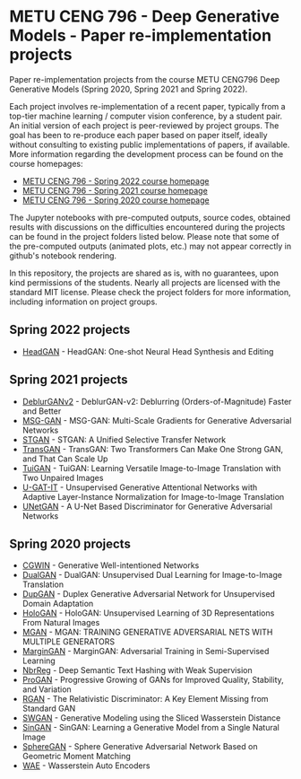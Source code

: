 METU CENG 796 - Deep Generative Models - Paper re-implementation projects 
=========================================================================

Paper re-implementation projects from the course METU CENG796 Deep Generative Models (Spring 2020, Spring 2021 and Spring 2022).

Each project involves re-implementation of a recent paper, typically from a top-tier machine
learning / computer vision conference, by a student pair. An initial version of each
project is peer-reviewed by project groups. The goal has been to re-produce each paper based on
paper itself, ideally without consulting to existing public implementations of papers, if available.
More information regarding the development process can be found on the course homepages:
* [METU CENG 796 - Spring 2022 course homepage](https://user.ceng.metu.edu.tr/~gcinbis/courses/Spring22/CENG796/index.html)
* [METU CENG 796 - Spring 2021 course homepage](https://user.ceng.metu.edu.tr/~gcinbis/courses/Spring21/CENG796/index.html)
* [METU CENG 796 - Spring 2020 course homepage](https://user.ceng.metu.edu.tr/~gcinbis/courses/Spring20/CENG796/index.html)

The Jupyter notebooks with pre-computed outputs, source codes, obtained results with discussions on
the difficulties encountered during the projects can be found in the project folders listed below.
Please note that some of the pre-computed outputs (animated plots, etc.) may not appear correctly in
github's notebook rendering.

In this repository, the projects are shared as is, with no guarantees, upon kind permissions of the
students. Nearly all projects are licensed with the standard MIT license. Please check the project folders for more
information, including information on project groups.

## Spring 2022 projects

* [HeadGAN](HeadGAN/) - HeadGAN: One-shot Neural Head Synthesis and Editing

## Spring 2021 projects

* [DeblurGANv2](DeblurGANv2/) - DeblurGAN-v2: Deblurring (Orders-of-Magnitude) Faster and Better
* [MSG-GAN](MSG-GAN/) - MSG-GAN: Multi-Scale Gradients for Generative Adversarial Networks
* [STGAN](STGAN/) - STGAN: A Unified Selective Transfer Network
* [TransGAN](TransGAN/) - TransGAN: Two Transformers Can Make One Strong GAN, and That Can Scale Up
* [TuiGAN](TuiGAN/) - TuiGAN: Learning Versatile Image-to-Image Translation with Two Unpaired Images
* [U-GAT-IT](U-GAT-IT/) - Unsupervised Generative Attentional Networks with Adaptive Layer-Instance Normalization for Image-to-Image Translation
* [UNetGAN](UNetGAN/) - A U-Net Based Discriminator for Generative Adversarial Networks

## Spring 2020 projects

* [CGWIN](CGWIN/) - Generative Well-intentioned Networks
* [DualGAN](DualGAN/) - DualGAN: Unsupervised Dual Learning for Image-to-Image Translation
* [DupGAN](DupGAN/) - Duplex Generative Adversarial Network for Unsupervised Domain Adaptation
* [HoloGAN](HoloGAN/) - HoloGAN: Unsupervised Learning of 3D Representations From Natural Images
* [MGAN](MGAN/) - MGAN: TRAINING GENERATIVE ADVERSARIAL NETS WITH MULTIPLE GENERATORS
* [MarginGAN](MarginGAN/) - MarginGAN: Adversarial Training in Semi-Supervised Learning
* [NbrReg](NbrReg/) - Deep Semantic Text Hashing with Weak Supervision
* [ProGAN](ProGAN/) - Progressive Growing of GANs for Improved Quality, Stability, and Variation
* [RGAN](RGAN/) - The Relativistic Discriminator: A Key Element Missing from Standard GAN
* [SWGAN](SWGAN/) - Generative Modeling using the Sliced Wasserstein Distance
* [SinGAN](SinGAN/) - SinGAN: Learning a Generative Model from a Single Natural Image
* [SphereGAN](SphereGAN/) - Sphere Generative Adversarial Network Based on Geometric Moment Matching
* [WAE](WAE/) - Wasserstein Auto Encoders

